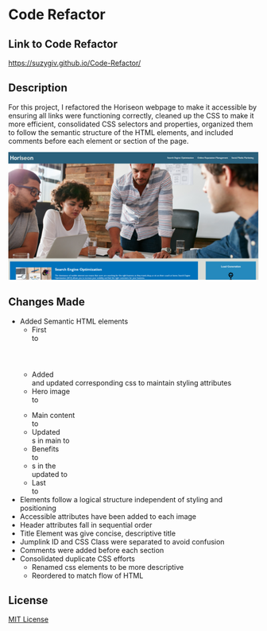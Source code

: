 # Code Refactor

## Link to Code Refactor
https://suzygiv.github.io/Code-Refactor/

## Description

For this project, I refactored the Horiseon webpage to make it accessible by ensuring all links were functioning correctly, cleaned up the CSS to make it more efficient, consolidated CSS selectors and properties, organized them to follow the semantic structure of the HTML elements, and included comments before each element or section of the page. 

![Code Refator Landing Page](https://github.com/suzygiv/Code-Refactor/blob/master/images/Horizeon%20Landing%20Page.PNG)

## Changes Made

- Added Semantic HTML elements
  - First <div> to <header>
  - Added <nav> and updated corresponding css to maintain styling attributes
  - Hero image <div> to <figure>
  - Main content <div> to <main>
  - Updated <div>s in main to <section>
  - Benefits <div> to <aside>
  - <div>s in the <aside> updated to <sections>
  - Last <div> to <footer>
- Elements follow a logical structure independent of styling and positioning
- Accessible attributes have been added to each image
- Header attributes fall in sequential order
- Title Element was give concise, descriptive title 
- Jumplink ID and CSS Class were separated to avoid confusion
- Comments were added before each section
- Consolidated duplicate CSS efforts 
  - Renamed css elements to be more descriptive
  - Reordered to match flow of HTML
  

## License
[MIT License](http://opensource.org/licenses/mit-license.php)
